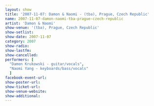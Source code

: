 ```yaml
---
layout: show
title: '2007-11-07: Damon & Naomi - (tba), Prague, Czech Republic'
name: 2007-11-07-damon-naomi-tba-prague-czech-republic
artist: 'Damon & Naomi'
show-venue: '(tba), Prague, Czech Republic'
show-setlist: 
show-date: 2007-11-07
category: 2007
show-radio: 
show-lastfm: 
show-cancelled: 
performers: [
  "Damon Krukowski - guitar/vocals",
  "Naomi Yang - keyboards/bass/vocals"
  ]
facebook-event-url: 
show-poster-url: 
show-ticket-url: 
show-venue-website: 
show-additional: 
---
```


